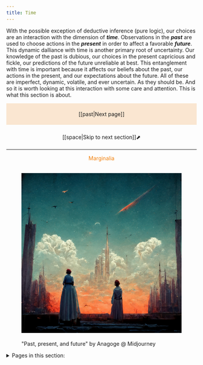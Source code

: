 ```yaml
---
title: Time
---
```

With the possible exception of deductive inference (pure logic), our choices are an interaction with the dimension of ***time***. Observations in the ***past*** are used to choose actions in the ***present*** in order to affect a favorable ***future***. This dynamic dalliance with time is another primary root of uncertainty. Our knowledge of the past is dubious, our choices in the present capricious and fickle, our predictions of the future unreliable at best. This entanglement with time is important because it affects our beliefs about the past, our actions in the present, and our expectations about the future. All of these are imperfect, dynamic, volatile, and ever uncertain. As they should be. And so it is worth looking at this interaction with some care and attention. This is what this section is about.

<p style="text-align: center; background-color: #fae6d1; padding: 20px">[[past|Next page]]</p>
<p style="text-align: center; padding: 10px">[[space|Skip to next section]]⬈</p>

<hr>
<p style="text-align: center; color: #f2800d">Marginalia</p>
<figure>  
  <img src="/assets/time_midjourney.jpg"/>  
  <figcaption>"Past, present, and future" by Anagoge @ Midjourney</figcaption>  
</figure>

<details>
<summary>Pages in this section:</summary>

[[past]]
- [[present]]
- [[future]]
- [[dennis-lindley-quote]]

</details>